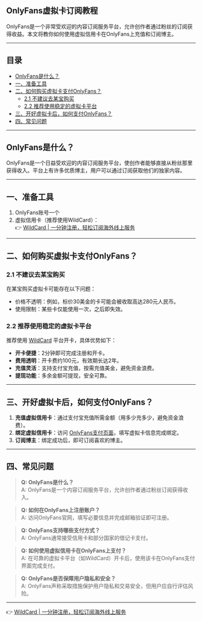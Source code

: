 ## OnlyFans虚拟卡订阅教程

OnlyFans是一个非常受欢迎的内容订阅服务平台，允许创作者通过粉丝的订阅获得收益。本文将教你如何使用虚拟信用卡在OnlyFans上充值和订阅博主。

---

## 目录
- [OnlyFans是什么？](#onlyfans是什么)
- [一、准备工具](#一准备工具)
- [二、如何购买虚拟卡支付OnlyFans？](#二如何购买虚拟卡支付onlyfans)
  - [2.1 不建议去某宝购买](#21-不建议去某宝购买)
  - [2.2 推荐使用稳定的虚拟卡平台](#22-推荐使用稳定的虚拟卡平台)
- [三、开好虚拟卡后，如何支付OnlyFans？](#三开好虚拟卡后如何支付onlyfans)
- [四、常见问题](#四常见问题)

---

## OnlyFans是什么？

OnlyFans是一个日益受欢迎的内容订阅服务平台，使创作者能够直接从粉丝那里获得收入。平台上有许多优质博主，用户可以通过订阅获取他们的独家内容。

---

## 一、准备工具

1. OnlyFans账号一个  
2. 虚拟信用卡（推荐使用WildCard）：  
   👉 [WildCard | 一分钟注册，轻松订阅海外线上服务](https://bit.ly/bewildcard)

---

## 二、如何购买虚拟卡支付OnlyFans？

### 2.1 不建议去某宝购买

在某宝购买虚拟卡可能存在以下问题：
- 价格不透明：例如，标价30美金的卡可能会被收取高达280元人民币。
- 使用限制：某些卡仅能使用一次，之后即失效。

### 2.2 推荐使用稳定的虚拟卡平台

推荐使用 [WildCard](https://bit.ly/bewildcard) 平台开卡，具体优势如下：
- **开卡便捷**：2分钟即可完成注册和开卡。
- **费用透明**：开卡费约100元，有效期长达2年。
- **充值灵活**：支持支付宝充值，按需充值美金，避免资金浪费。
- **提现功能**：多余金额可提现，安全可靠。

---

## 三、开好虚拟卡后，如何支付OnlyFans？

1. **充值虚拟信用卡**：通过支付宝充值所需金额（用多少充多少，避免资金浪费）。  
2. **绑定虚拟信用卡**：访问 [OnlyFans支付页面](https://onlyfans.com/my/payments/add_card)，填写虚拟卡信息完成绑定。  
3. **订阅博主**：绑定成功后，即可订阅喜欢的博主。

---

## 四、常见问题

> **Q: OnlyFans是什么？**  
> A: OnlyFans是一个内容订阅服务平台，允许创作者通过粉丝订阅获得收入。

> **Q: 如何在OnlyFans上注册账户？**  
> A: 访问OnlyFans官网，填写必要信息并完成邮箱验证即可注册。

> **Q: OnlyFans支持哪些支付方式？**  
> A: OnlyFans通常接受信用卡和部分国家的借记卡支付。

> **Q: 如何使用虚拟信用卡在OnlyFans上支付？**  
> A: 在可靠的虚拟卡平台（如WildCard）开卡后，使用该卡在OnlyFans支付界面完成支付。

> **Q: OnlyFans是否保障用户隐私和安全？**  
> A: OnlyFans声称采取措施保护用户隐私和交易安全，但用户应自行评估风险。

---

👉 [WildCard | 一分钟注册，轻松订阅海外线上服务](https://bit.ly/bewildcard)